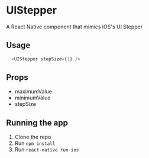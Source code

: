 # UIStepper

A React Native component that mimics iOS's UI Stepper

## Usage
```javascript
  <UIStepper stepSize={1} />
```

## Props

- maximumValue
- minimumValue
- stepSize

## Running the app
1. Clone the repo
2. Run `npm install`
3. Run `react-native run-ios`
